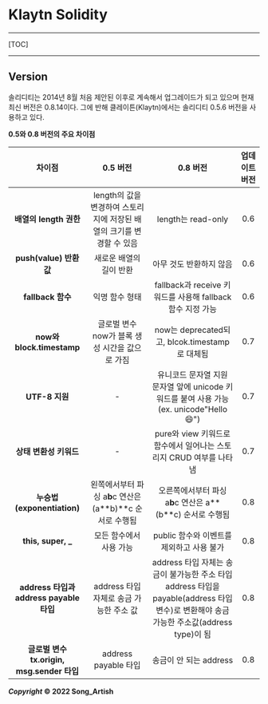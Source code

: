 # Klaytn Solidity

---

[TOC]

---



## Version

솔리디티는 2014년 8월 처음 제안된 이후로 계속해서 업그레이드가 되고 있으며 현재 최신 버전은 0.8.14이다. 그에 반해 클레이튼(Klaytn)에서는 솔리디티 0.5.6 버전을 사용하고 있다.

**0.5와 0.8 버전의 주요 차이점**

|                   차이점                   |                           0.5 버전                           |                           0.8 버전                           | 업데이트 버전 |
| :----------------------------------------: | :----------------------------------------------------------: | :----------------------------------------------------------: | :-----------: |
|           **배열의 length 권한**           | length의 값을 변경하여 스토리지에 저장된 배열의 크기를 변경할 수 있음 |                      length는 read-only                      |      0.6      |
|          **push(value) 반환 값**           |                   새로운 배열의 길이 반환                    |                   아무 것도 반환하지 않음                    |      0.6      |
|             **fallback 함수**              |                        익명 함수 형태                        |  fallback과 receive 키워드를 사용해 fallback 함수 지정 가능  |      0.6      |
|         **now와 block.timestamp**          |        글로벌 변수 now가 블록 생성 시간을 값으로 가짐        |        now는 deprecated되고, blcok.timestamp로 대체됨        |      0.7      |
|               **UTF-8 지원**               |                              -                               | 유니코드 문자열 지원<br />문자열 앞에 unicode 키워드를 붙여 사용 가능<br />(ex. unicode"Hello😄") |      0.7      |
|           **상태 변환성 키워드**           |                              -                               | pure와 view 키워드로 함수에서 일어나는 스토리지 CRUD 여부를 나타냄 |      0.7      |
|         **누승법(exponentiation)**         |   왼쪽에서부터 파싱 a**b**c 연산은 (a**b)**c 순서로 수행됨   | 오른쪽에서부터 파싱<br />a**b**c 연산은 a**(b**c) 순서로 수행됨 |      0.8      |
|             **this, super, _**             |                   모든 함수에서 사용 가능                    |          public 함수와 이벤트를 제외하고 사용 불가           |      0.8      |
|  **address 타입과 address payable 타입**   |           address 타입 자체로 송금 가능한 주소 값            | address 타입 자체는 송금이 불가능한 주소 타입<br />address 타입을 payable(address 타입 변수)로 변환해야 송금 가능한 주소값(address type)이 됨 |      0.8      |
| **글로벌 변수 tx.origin, msg.sender 타입** |                     address payable 타입                     |                    송금이 안 되는 address                    |      0.8      |



***Copyright* © 2022 Song_Artish**